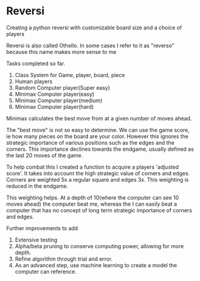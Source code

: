 # Reversi
Creating a python reversi with customizable board size and a choice of players

Reversi is also called Othello. In some cases I refer to it as "reverso" because this name makes more sense to me

Tasks completed so far.

1. Class System for Game, player, board, piece 
2. Human players
3. Random Computer player(Super easy) 
4. Minimax Computer player(easy) 
5. Minimax Computer player(medium)
6. Minimax Computer player(hard)

Minimax calculates the best move from at a given number of moves ahead.

The "best move" is not so easy to determine. We can use the game score, ie how many pieces on the board are your color. However this ignores the strategic importance of various positions such as the edges and the corners. This importance declines towards the endgame, usually defined as the last 20 moves of the game.

To help combat this I created a function to acquire a players 'adjusted score'. It takes into account the high strategic value of corners and edges. Corners are weighted 5x a regular square and edges 3x. This weighting is reduced in the endgame.

This weighting helps. At a depth of 10(where the computer can see 10 moves ahead) the computer beat me, whereas the I can easily beat a computer that has no concept of long term strategic importance of corners and edges.

Further improvements to add

1. Extensive testing
2. Alpha/beta pruning to conserve computing power, allowing for more depth.
3. Refine algorithm through trial and error.
4. As an advanced step, use machine learning to create a model the computer can reference.





